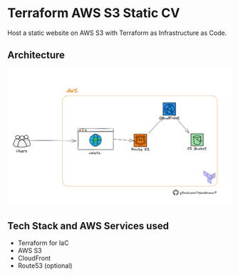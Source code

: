 # Terraform AWS S3 Static CV

Host a static website on AWS S3 with Terraform as Infrastructure as Code.

## Architecture

![Static Site on AWS with Terraform](images/terraform-aws-static-site-diagram.png)

## Tech Stack and AWS Services used

- Terraform for IaC
- AWS S3
- CloudFront
- Route53 (optional)
